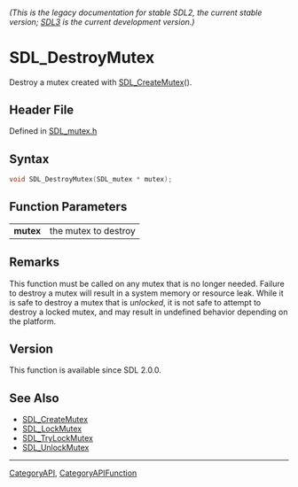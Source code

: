 ###### (This is the legacy documentation for stable SDL2, the current stable version; [SDL3](https://wiki.libsdl.org/SDL3/) is the current development version.)
# SDL_DestroyMutex

Destroy a mutex created with [SDL_CreateMutex](SDL_CreateMutex)().

## Header File

Defined in [SDL_mutex.h](https://github.com/libsdl-org/SDL/blob/SDL2/include/SDL_mutex.h)

## Syntax

```c
void SDL_DestroyMutex(SDL_mutex * mutex);

```

## Function Parameters

|               |                      |
| ------------- | -------------------- |
| **mutex**     | the mutex to destroy |

## Remarks

This function must be called on any mutex that is no longer needed. Failure
to destroy a mutex will result in a system memory or resource leak. While
it is safe to destroy a mutex that is _unlocked_, it is not safe to attempt
to destroy a locked mutex, and may result in undefined behavior depending
on the platform.

## Version

This function is available since SDL 2.0.0.

## See Also

* [SDL_CreateMutex](SDL_CreateMutex)
* [SDL_LockMutex](SDL_LockMutex)
* [SDL_TryLockMutex](SDL_TryLockMutex)
* [SDL_UnlockMutex](SDL_UnlockMutex)

----
[CategoryAPI](CategoryAPI), [CategoryAPIFunction](CategoryAPIFunction)

